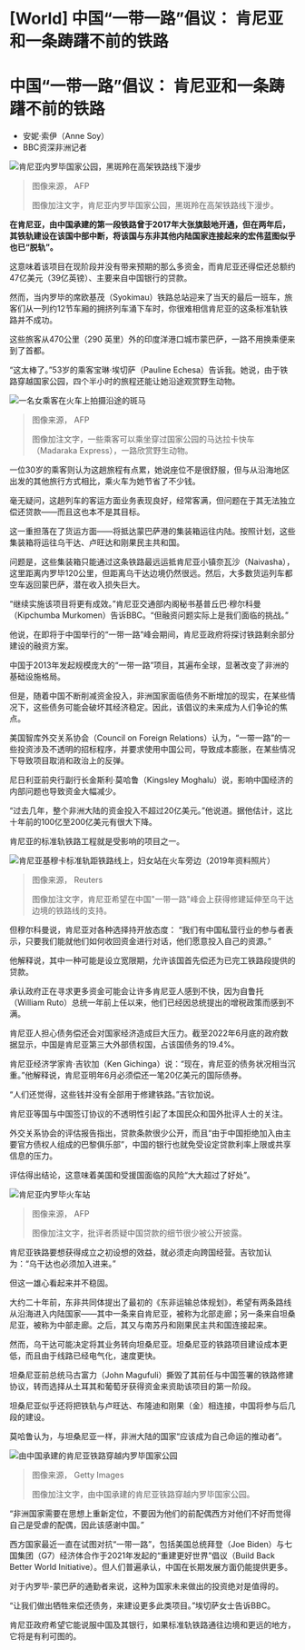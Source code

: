 # [World] 中国“一带一路”倡议： 肯尼亚和一条踌躇不前的铁路

#  中国“一带一路”倡议： 肯尼亚和一条踌躇不前的铁路

  * 安妮·索伊（Anne Soy） 
  * BBC资深非洲记者 


![肯尼亚内罗毕国家公园，黑斑羚在高架铁路线下漫步](_131418836_gettyimages-1064062982_afp976.jpg)

> 图像来源，  AFP
>
> 图像加注文字，肯尼亚内罗毕国家公园，黑斑羚在高架铁路线下漫步。

**在肯尼亚，由中国承建的第一段铁路曾于2017年大张旗鼓地开通，但在两年后，其铁轨建设在该国中部中断，将该国与东非其他内陆国家连接起来的宏伟蓝图似乎也已“脱轨”。**

这意味着该项目在现阶段并没有带来预期的那么多资金，而肯尼亚还得偿还总额约 47亿美元（39亿英镑）、主要来自中国银行的贷款。

然而，当内罗毕的席欧基茂（Syokimau）铁路总站迎来了当天的最后一班车，旅客们从一列约12节车厢的拥挤列车涌下车时，你很难相信肯尼亚的这条标准轨铁路并不成功。

这些旅客从470公里（290 英里）外的印度洋港口城市蒙巴萨，一路不用换乘便来到了首都。

“这太棒了。”53岁的乘客宝琳·埃切萨（Pauline Echesa）告诉我。她说，由于铁路穿越国家公园，四个半小时的旅程还能让她沿途观赏野生动物。

![一名女乘客在火车上拍摄沿途的斑马](_131418841_zebra976afp.jpg)

> 图像来源，  AFP
>
> 图像加注文字，一些乘客可以乘坐穿过国家公园的马达拉卡快车（Madaraka Express），一路欣赏野生动物。

一位30岁的乘客则认为这趟旅程有点累，她说座位不是很舒服，但与从沿海地区出发的其他旅行方式相比，乘火车为她节省了不少钱。

毫无疑问，这趟列车的客运方面业务表现良好，经常客满，但问题在于其无法独立偿还贷款——而且这也本不是其目标。

这一重担落在了货运方面——将抵达蒙巴萨港的集装箱运往内陆。按照计划，这些集装箱将运往乌干达、卢旺达和刚果民主共和国。

问题是，这些集装箱只能通过这条铁路最远运抵肯尼亚小镇奈瓦沙（Naivasha），这里距离内罗毕120公里，但距离乌干达边境仍然很远。然后，大多数货运列车都空车返回蒙巴萨，潜在收入损失巨大。

“继续实施该项目将更有成效。”肯尼亚交通部内阁秘书基普丘巴·穆尔科曼（Kipchumba Murkomen）告诉BBC。“但融资问题实际上是我们面临的挑战。”

他说，在即将于中国举行的“一带一路”峰会期间，肯尼亚政府将探讨铁路剩余部分建设的融资方案。

中国于2013年发起规模庞大的“一带一路”项目，其遍布全球，显著改变了非洲的基础设施格局。

但是，随着中国不断削减资金投入，非洲国家面临债务不断增加的现实，在某些情况下，这些债务可能会破坏其经济稳定。因此，该倡议的未来成为人们争论的焦点。

美国智库外交关系协会（Council on Foreign Relations）认为，“一带一路”的一些投资涉及不透明的招标程序，并要求使用中国公司，导致成本膨胀，在某些情况下导致项目取消和政治上的反弹。

尼日利亚前央行副行长金斯利·莫哈鲁（Kingsley Moghalu）说，影响中国经济的内部问题也导致资金大幅减少。

“过去几年，整个非洲大陆的资金投入不超过20亿美元。”他说道。据他估计，这比十年前的100亿至200亿美元有很大下降。

肯尼亚的标准轨铁路工程就是受影响的项目之一。

![肯尼亚基穆卡标准轨距铁路线上，妇女站在火车旁边（2019年资料照片）](_131418845_kenyatrain-reuters-976.jpg)

> 图像来源，  Reuters
>
> 图像加注文字，肯尼亚希望在中国"一带一路"峰会上获得修建延伸至乌干达边境的铁路线的支持。

但穆尔科曼说，肯尼亚对各种选择持开放态度： “我们有中国私营行业的参与者表示，只要我们能就他们如何收回资金进行对话，他们愿意投入自己的资源。”

他解释说，其中一种可能是设立宽限期，允许该国首先偿还为已完工铁路段提供的贷款。

承认政府正在寻求更多资金可能会让许多肯尼亚人感到不快，因为自鲁托（William Ruto）总统一年前上任以来，他们已经因总统提出的增税政策而感到不满。

肯尼亚人担心债务偿还会对国家经济造成巨大压力。截至2022年6月底的政府数据显示，中国是肯尼亚第三大外部债权国，占该国债务的19.4%。

肯尼亚经济学家肯·吉钦加（Ken Gichinga）说：“现在，肯尼亚的债务状况相当沉重。”他解释说，肯尼亚明年6月必须偿还一笔20亿美元的国际债券。

“人们还觉得，这些钱并没有全部用于修建铁路。”吉钦加说。

肯尼亚等国与中国签订协议的不透明性引起了本国民众和国外批评人士的关注。

外交关系协会的评估报告指出，贷款条款很少公开，而且“由于中国拒绝加入由主要官方债权人组成的巴黎俱乐部”，中国的银行也就免受设定贷款利率上限或共享信息的压力。

评估得出结论，这意味着美国和受援国面临的风险“大大超过了好处”。

![肯尼亚内罗毕火车站](_131429990_gettyimages-690959220_afp976.jpg)

> 图像来源，  AFP
>
> 图像加注文字，批评者质疑中国贷款的细节很少被公开披露。

肯尼亚铁路要想获得成立之初设想的效益，就必须走向跨国经营。吉钦加认为：“乌干达也必须加入进来。”

但这一雄心看起来并不稳固。

大约二十年前，东非共同体提出了最初的《东非运输总体规划》，希望有两条路线从沿海进入内陆国家——其中一条来自肯尼亚，被称为北部走廊；另一条来自坦桑尼亚，被称为中部走廊。之后，其又与南苏丹和刚果民主共和国连接起来。

然而，乌干达可能决定将其业务转向坦桑尼亚。坦桑尼亚的铁路项目建设成本更低，而且由于线路已经电气化，速度更快。

坦桑尼亚前总统马古富力（John Magufuli）撕毁了其前任与中国签署的铁路修建协议，转而选择从土耳其和葡萄牙获得资金来资助该项目的第一阶段。

坦桑尼亚似乎还将把铁轨与卢旺达、布隆迪和刚果（金）相连接，中国将参与后几段的建设。

莫哈鲁认为，与坦桑尼亚一样，非洲大陆的国家“应该成为自己命运的推动者”。

![由中国承建的肯尼亚铁路穿越内罗毕国家公园](_131418842_gettyimages-1241111933_976.jpg)

> 图像来源，  Getty Images
>
> 图像加注文字，由中国承建的肯尼亚铁路穿越内罗毕国家公园。

“非洲国家需要在思想上重新定位，不要因为他们的前配偶西方对他们不好而觉得自己是受虐的配偶，因此该感谢中国。”

西方国家最近一直在试图对抗“一带一路”，包括美国总统拜登（Joe Biden）与七国集团（G7）经济体合作于2021年发起的“重建更好世界”倡议（Build Back Better World Initiative）。但人们普遍承认，中国在长期发展方面仍能提供更多。

对于内罗毕-蒙巴萨的通勤者来说，这种为国家未来做出的投资绝对是值得的。

“让我们做出牺牲来偿还债务，来建设更多此类项目。”埃切萨女士告诉BBC。

肯尼亚政府希望它能说服中国及其银行，如果标准轨铁路通往边境和更远的地方，它将是有利可图的。


